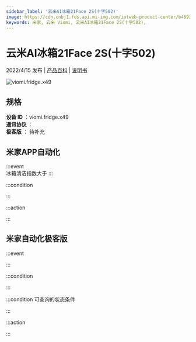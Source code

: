 ```yaml
---
sidebar_label: '云米AI冰箱21Face 2S(十字502)'
image: https://cdn.cnbj1.fds.api.mi-img.com/iotweb-product-center/b46933bc02784d5087dbd71f5cb04821_1648436773772.png?GalaxyAccessKeyId=AKVGLQWBOVIRQ3XLEW&Expires=9223372036854775807&Signature=sROJLLsPqE38R/EkIzWULRNhV8E=
keywords: 米家, 云米 Viomi, 云米AI冰箱21Face 2S(十字502), 
---
```

# 云米AI冰箱21Face 2S(十字502)

2022/4/15 发布 | [产品百科](https://home.mi.com/webapp/content/baike/product/index.html?model=viomi.fridge.x49/) | [说明书](https://home.mi.com/views/introduction.html?model=viomi.fridge.x49&region=cn)

![viomi.fridge.x49](https://cdn.cnbj1.fds.api.mi-img.com/iotweb-product-center/b46933bc02784d5087dbd71f5cb04821_1648436773772.png?GalaxyAccessKeyId=AKVGLQWBOVIRQ3XLEW&Expires=9223372036854775807&Signature=sROJLLsPqE38R/EkIzWULRNhV8E=)

## 规格  
> 
**设备 ID** ：viomi.fridge.x49  
**通讯协议** ：  
**极客版**  ： 待补充 


## 米家APP自动化  

:::event  
冰箱清洁指数大于
:::

:::condition  

:::

:::action   

:::

## 米家自动化极客版  

:::event  

:::

:::condition  

:::

:::condition 可查询的状态条件  

:::

:::action  

:::

        

